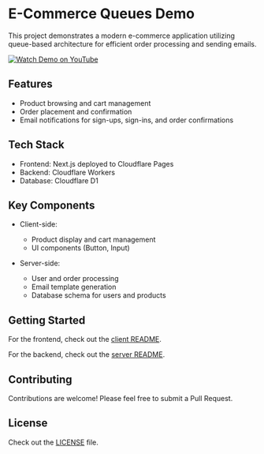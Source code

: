 # E-Commerce Queues Demo

This project demonstrates a modern e-commerce application utilizing queue-based architecture for efficient order processing and sending emails.

[![Watch Demo on YouTube](https://img.youtube.com/vi/HXOpxNaKUzw/0.jpg)](https://youtu.be/HXOpxNaKUzw)

## Features

- Product browsing and cart management
- Order placement and confirmation
- Email notifications for sign-ups, sign-ins, and order confirmations

## Tech Stack

- Frontend: Next.js deployed to Cloudflare Pages
- Backend: Cloudflare Workers
- Database: Cloudflare D1

## Key Components

- Client-side:

  - Product display and cart management
  - UI components (Button, Input)

- Server-side:
  - User and order processing
  - Email template generation
  - Database schema for users and products

## Getting Started

For the frontend, check out the [client README](client/README.md).

For the backend, check out the [server README](server/README.md).

## Contributing

Contributions are welcome! Please feel free to submit a Pull Request.

## License

Check out the [LICENSE](LICENSE) file.
